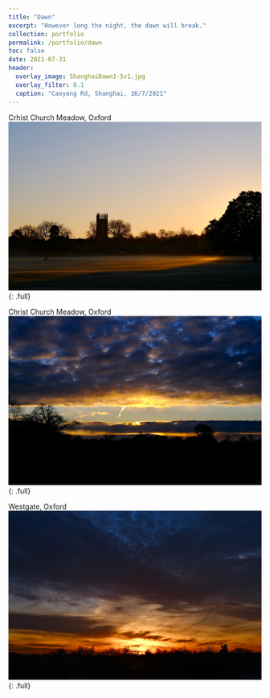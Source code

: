 ```yaml
---
title: "Dawn"
excerpt: "However long the night, the dawn will break."
collection: portfolio
permalink: /portfolio/dawn
toc: false
date: 2021-07-31
header:
  overlay_image: ShanghaiDawn1-5v1.jpg
  overlay_filter: 0.1
  caption: "Caoyang Rd, Shanghai, 16/7/2021"
---
```


Crhist Church Meadow, Oxford
![](/images/dawn/OxfordMagdalenDawn1.jpg)
{: .full}

Christ Church Meadow, Oxford
![](/images/dawn/OxfordChchDawn1.jpg)
{: .full}

Westgate, Oxford
![](/images/dawn/OxfordWestgateDawn1.jpg)
{: .full}
